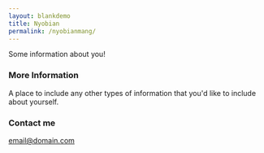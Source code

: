 ```yaml
---
layout: blankdemo
title: Nyobian
permalink: /nyobianmang/
---
```


Some information about you!

### More Information

A place to include any other types of information that you'd like to include about yourself.

### Contact me

[email@domain.com](mailto:email@domain.com)

